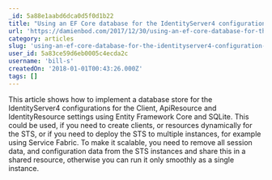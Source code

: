 ```yaml
---
_id: 5a88e1aabd6dca0d5f0d1b22
title: "Using an EF Core database for the IdentityServer4 configuration data"
url: 'https://damienbod.com/2017/12/30/using-an-ef-core-database-for-the-identityserver4-configuration-data/'
category: articles
slug: 'using-an-ef-core-database-for-the-identityserver4-configuration-data'
user_id: 5a83ce59d6eb0005c4ecda2c
username: 'bill-s'
createdOn: '2018-01-01T00:43:26.000Z'
tags: []
---
```


This article shows how to implement a database store for the IdentityServer4 configurations for the Client, ApiResource and IdentityResource settings using Entity Framework Core and SQLite. This could be used, if you need to create clients, or resources dynamically for the STS, or if you need to deploy the STS to multiple instances, for example using Service Fabric. To make it scalable, you need to remove all session data, and configuration data from the STS instances and share this in a shared resource, otherwise you can run it only smoothly as a single instance.
